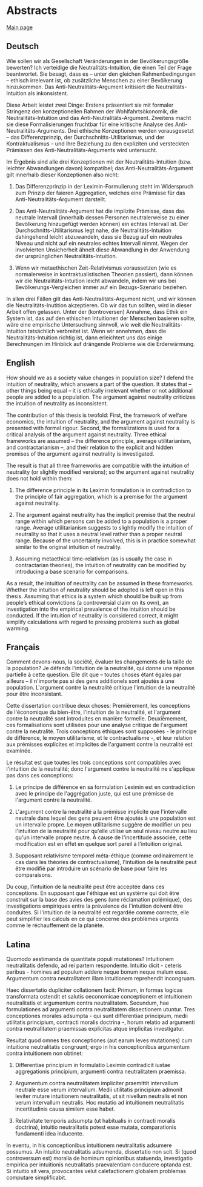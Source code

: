 # Abstracts

[Main page](README.md)

## Deutsch
Wie sollen wir als Gesellschaft Veränderungen in der Bevölkerungsgröße bewerten? Ich verteidige die Neutralitäts-Intuition, die einen Teil der Frage beantwortet. Sie besagt, dass es – unter den gleichen Rahmenbedingungen – ethisch irrelevant ist, ob zusätzliche Menschen zu einer Bevölkerung hinzukommen. Das Anti-Neutralitäts-Argument kritisiert die Neutralitäts-Intuition als inkonsistent.

Diese Arbeit leistet zwei Dinge: Erstens präsentiert sie mit formaler Stringenz den konzeptionellen Rahmen der Wohlfahrtsökonomik, die Neutralitäts-Intuition und das Anti-Neutralitäts-Argument. Zweitens macht sie diese Formalisierungen fruchtbar für eine kritische Analyse des Anti-Neutralitäts-Arguments. Drei ethische Konzeptionen werden vorausgesetzt – das Differenzprinzip, der Durchschnitts-Utilitarismus, und der Kontraktualismus – und ihre Beziehung zu den expliziten und versteckten Prämissen des Anti-Neutralitäts-Arguments wird untersucht.

Im Ergebnis sind alle drei Konzeptionen mit der Neutralitäts-Intuition (bzw. leichter Abwandlungen davon) kompatibel; das Anti-Neutralitäts-Argument gilt innerhalb dieser Konzeptionen also nicht:

1. Das Differenzprinzip in der Leximin-Formulierung steht im Widerspruch zum Prinzip der faieren Aggregation, welches eine Prämisse für das Anti-Neutralitäts-Argument darstellt.

2. Das Anti-Neutralitäts-Argument hat die implizite Prämisse, dass das neutrale Intervall (innerhalb dessen Personen neutralerweise zu einer Bevölkerung hinzugefügt werden können) ein echtes Intervall ist. Der Durchschnitts-Utilitarismus legt nahe, die Neutralitäts-Intuition dahingehend leicht abzuwandeln, dass sie Bezug auf ein neutrales Niveau und nicht auf ein neutrales echtes Intervall nimmt. Wegen der involvierten Unsicherheit ähnelt diese Abwandlung in der Anwendung der ursprünglichen Neutralitäts-Intuition.

3. Wenn wir metaethischen Zeit-Relativismus voraussetzen (wie es normalerweise in kontraktualistischen Theorien passiert), dann können wir die Neutralitäts-Intuition leicht abwandeln, indem wir uns bei Bevölkerungs-Vergleichen immer auf ein Bezugs-Szenario beziehen.

In allen drei Fällen gilt das Anti-Neutralitäts-Argument nicht, und wir können die Neutralitäts-Inutition akzeptieren. Ob wir das tun sollten, wird in dieser Arbeit offen gelassen. Unter der (kontroversen) Annahme, dass Ethik ein System ist, das auf den ethischen Intuitionen der Menschen basieren sollte, wäre eine empirische Untersuchung sinnvoll, wie weit die Neutralitäts-Intuition tatsächlich verbreitet ist. Wenn wir annehmen, dass die Neutralitäts-Intuition richtig ist, dann erleichtert uns das einige Berechnungen im Hinblick auf drängende Probleme wie die Erderwärmung.

## English
How should we as a society value changes in population size? I defend the intuition of neutrality, which answers a part of the question. It states that – other things being equal – it is ethically irrelevant whether or not additional people are added to a population. The argument against neutrality criticizes the intuition of neutrality as inconsistent.

The contribution of this thesis is twofold: First, the framework of welfare economics, the intuition of neutrality, and the argument against neutrality is presented with formal rigour. Second, the formalizations is used for a critical analysis of the argument against neutrality. Three ethical frameworks are assumed – the difference principle, average utilitarianism, and contractarianism –, and their relation to the explicit and hidden premises of the argument against neutrality is investigated.

The result is that all three frameworks are compatible with the intuition of neutrality (or slightly modified versions); so the argument against neutrality does not hold within them:

1. The difference principle in its Leximin formulation is in contradiction to the principle of fair aggregation, which is a premise for the argument against neutrality.

2. The argument against neutrality has the implicit premise that the neutral range within which persons can be added to a population is a proper range. Average utilitarianism suggests to slightly modify the intuition of neutrality so that it uses a neutral level rather than a proper neutral range. Because of the uncertainty involved, this is in practice somewhat similar to the original intuition of neutrality.

3. Assuming metaethical time-relativism (as is usually the case in contractarian theories), the intuition of neutrality can be modified by introducing a base scenario for comparisons.

As a result, the intuition of neutrality can be assumed in these frameworks. Whether the intuition of neutrality should be adopted is left open in this thesis. Assuming that ethics is a system which should be built up from people’s ethical convictions (a controversial claim on its own), an investigation into the empirical prevalence of the intuition should be conducted. If the intuition of neutrality is considered correct, it might simplify calculations with regard to pressing problems such as global warming.

## Français
Comment devons-nous, la société, évaluer les changements de la taille de la population? Je défends l'intuition de la neutralité, qui donne une réponse partielle à cette question. Elle dit que – toutes choses étant égales par ailleurs – il n'importe pas si des gens additionels sont ajoutés à une population. L'argument contre la neutralité critique l'intuition de la neutralité pour être inconsistant.

Cette dissertation contribue deux choses: Premièrement, les conceptions de l'économique du bien-être, l'intuition de la neutralité, et l'argument contre la neutralité sont introduites en manière formelle. Deuxièmement, ces formalisations sont utilisées pour une analyse critique de l'argument contre la neutralité. Trois conceptions éthiques sont supposées - le principe de différence, le moyen utilitarisme, et le contractualisme -, et leur relation aux prémisses explicites et implicites de l'argument contre la neutralité est examinée.

Le résultat est que toutes les trois conceptions sont compatibles avec l'intuition de la neutralité; donc l'argument contre la neutralité ne s'applique pas dans ces conceptions:

1. Le principe de différence en sa formulation Leximin est en contradiction avec le principe de l'aggrégation juste, qui est une prémisse de l'argument contre la neutralité.

2. L'argument contre la neutralité a la prémisse implicite que l'intervalle neutrale dans lequel des gens peuvent être ajoutés à une population est un intervalle propre. Le moyen utilitarisme suggère de modifier un peu l'intuition de la neutralité pour qu'elle utilise un seul niveau neutre au lieu qu'un intervalle propre neutre. À cause de l'incertitude associée, cette modification est en effet en quelque sort pareil à l'intuition original.

3. Supposant relativisme temporel méta-éthique (comme ordinairement le cas dans les théories de contractualisme), l'intuition de la neutralité peut être modifié par introduire un scénario de base pour faire les comparaisons.

Du coup, l'intuition de la neutralité peut être acceptée dans ces conceptions. En supposant que l'éthique est un système qui doit être construit sur la base des avies des gens (une réclamation polémique), des investigations empiriques entre la prévalence de l'intuition doivent être conduites. Si l'intuition de la neutralité est regardée comme correcte, elle peut simplifier les calculs en ce qui concerne des problèmes urgents comme le réchauffement de la planète.

## Latina
Quomodo aestimanda de quantitate populi mutationes? Intuitionem neutralitatis defendo, ad rei partem respondente. Intuitio dicit - ceteris paribus - homines ad populum addere neque bonum neque malum esse. Argumentum contra neutralitatem illam intuitionem reprehendit incongruam.

Haec dissertatio dupliciter collationem facit: Primum, in formas logicas transformata ostendit et salutis oeconomicae conceptionem et intuitionem neutralitatis et argumentum contra neutralitatem. Secundum, hae formulationes ad argumenti contra neutralitatem dissectionem utuntur. Tres conceptiones morales adsumpta - qui sunt differentiae principium, medii utilitatis principium, contracti moralis doctrina -, horum relatio ad argumenti contra neutralitatem praemissas explicitas atque implicitas investigatur.

Resultat quod omnes tres conceptiones (aut earum leves mutationes) cum intuitione neutralitatis congruunt; ergo in his conceptionibus argumentum contra intuitionem non obtinet:

1. Differentiae principium in formulatio Leximin contradicit iustae aggregationis principium, argumenti contra neutralitatem praemissa.

2. Argumentum contra neutralitatem impliciter praemittit intervallum neutrale esse verum intervallum. Medii utilitatis principium admonit leviter mutare intuitionem neutralitatis, ut sit nivellum neutralis et non verum intervallum neutralis. Hoc mutatio ad intuitionem neutralitatis incertitudinis causa similem esse habet.

3. Relativitate temporis adsumpta (ut habitualis in contracti moralis doctrina), intuitio neutralitatis potest esse mutata, comparationis fundamenti idea inducente.

In eventu, in his conceptionibus intuitionem neutralitatis adsumere possumus. An intuitio neutralitatis adsumenda, dissertatio non scit. Si (quod controversum est) moralia de hominum opinionibus statuenda, investigatio empirica per intuitionis neutralitatis praevalentiam conducere optanda est. Si intuitio sit vera, provocantes velut calefactionem globalem problemas computare simplificabit.